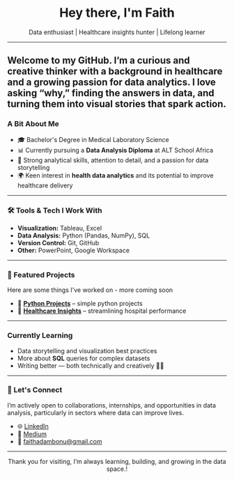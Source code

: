 <h1 align="center">Hey there, I'm Faith </h1>
<p align="center">Data enthusiast | Healthcare insights hunter | Lifelong learner</p>

---
Welcome to my GitHub. I’m a curious and creative thinker with a background in healthcare and a growing passion for data analytics. I love asking “why,” finding the answers in data, and turning them into visual stories that spark action.
---

### A Bit About Me

- 🎓 Bachelor's Degree in Medical Laboratory Science
- 📊 Currently pursuing a **Data Analysis Diploma** at ALT School Africa
- 🧠 Strong analytical skills, attention to detail, and a passion for data storytelling
- 🌍 Keen interest in **health data analytics** and its potential to improve healthcare delivery

---

### 🛠️ Tools & Tech I Work With

- **Visualization:** Tableau, Excel  
- **Data Analysis:** Python (Pandas, NumPy), SQL  
- **Version Control:** Git, GitHub  
- **Other:** PowerPoint, Google Workspace

---

### 📁 Featured Projects

Here are some things I've worked on - more coming soon

- 💼 **[Python Projects](https://github.com/faith99/altschool_python_projects)** – simple python projects  
- 🏥 **[Healthcare Insights](https://github.com/faith99/hospital-er-visits-dashboard)** – streamlining hospital performance  


---

###  Currently Learning

- Data storytelling and visualization best practices  
- More about **SQL** queries for complex datasets    
- Writing better — both technically and creatively ✍🏽

---

### 🤝 Let's Connect

I’m actively open to collaborations, internships, and opportunities in data analysis, particularly in sectors where data can improve lives.

- 🌐 [LinkedIn](https://www.linkedin.com/in/faith-ada-mbonu/)
- 📝 [Medium](https://medium.com/@faithadambonu)
- 📧 faithadambonu@gmail.com

---

<p align="center">Thank you for visiting, I’m always learning, building, and growing in the data space.!</p>



